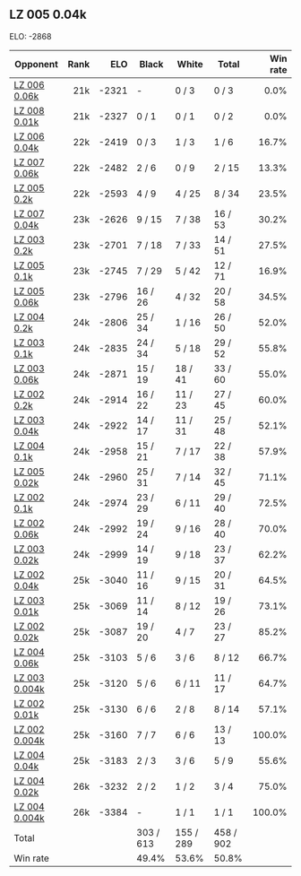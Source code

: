 ## LZ 005 0.04k ##

ELO: -2868

Opponent | Rank | ELO | Black | White | Total | Win rate
---------|-----:|----:|-------|-------|-------|-------:
[LZ 006 0.06k](LZ%20006%200.06k.md) | 21k | -2321 | - | 0 / 3 | 0 / 3 | 0.0%
[LZ 008 0.01k](LZ%20008%200.01k.md) | 21k | -2327 | 0 / 1 | 0 / 1 | 0 / 2 | 0.0%
[LZ 006 0.04k](LZ%20006%200.04k.md) | 22k | -2419 | 0 / 3 | 1 / 3 | 1 / 6 | 16.7%
[LZ 007 0.06k](LZ%20007%200.06k.md) | 22k | -2482 | 2 / 6 | 0 / 9 | 2 / 15 | 13.3%
[LZ 005 0.2k](LZ%20005%200.2k.md) | 22k | -2593 | 4 / 9 | 4 / 25 | 8 / 34 | 23.5%
[LZ 007 0.04k](LZ%20007%200.04k.md) | 23k | -2626 | 9 / 15 | 7 / 38 | 16 / 53 | 30.2%
[LZ 003 0.2k](LZ%20003%200.2k.md) | 23k | -2701 | 7 / 18 | 7 / 33 | 14 / 51 | 27.5%
[LZ 005 0.1k](LZ%20005%200.1k.md) | 23k | -2745 | 7 / 29 | 5 / 42 | 12 / 71 | 16.9%
[LZ 005 0.06k](LZ%20005%200.06k.md) | 23k | -2796 | 16 / 26 | 4 / 32 | 20 / 58 | 34.5%
[LZ 004 0.2k](LZ%20004%200.2k.md) | 24k | -2806 | 25 / 34 | 1 / 16 | 26 / 50 | 52.0%
[LZ 003 0.1k](LZ%20003%200.1k.md) | 24k | -2835 | 24 / 34 | 5 / 18 | 29 / 52 | 55.8%
[LZ 003 0.06k](LZ%20003%200.06k.md) | 24k | -2871 | 15 / 19 | 18 / 41 | 33 / 60 | 55.0%
[LZ 002 0.2k](LZ%20002%200.2k.md) | 24k | -2914 | 16 / 22 | 11 / 23 | 27 / 45 | 60.0%
[LZ 003 0.04k](LZ%20003%200.04k.md) | 24k | -2922 | 14 / 17 | 11 / 31 | 25 / 48 | 52.1%
[LZ 004 0.1k](LZ%20004%200.1k.md) | 24k | -2958 | 15 / 21 | 7 / 17 | 22 / 38 | 57.9%
[LZ 005 0.02k](LZ%20005%200.02k.md) | 24k | -2960 | 25 / 31 | 7 / 14 | 32 / 45 | 71.1%
[LZ 002 0.1k](LZ%20002%200.1k.md) | 24k | -2974 | 23 / 29 | 6 / 11 | 29 / 40 | 72.5%
[LZ 002 0.06k](LZ%20002%200.06k.md) | 24k | -2992 | 19 / 24 | 9 / 16 | 28 / 40 | 70.0%
[LZ 003 0.02k](LZ%20003%200.02k.md) | 24k | -2999 | 14 / 19 | 9 / 18 | 23 / 37 | 62.2%
[LZ 002 0.04k](LZ%20002%200.04k.md) | 25k | -3040 | 11 / 16 | 9 / 15 | 20 / 31 | 64.5%
[LZ 003 0.01k](LZ%20003%200.01k.md) | 25k | -3069 | 11 / 14 | 8 / 12 | 19 / 26 | 73.1%
[LZ 002 0.02k](LZ%20002%200.02k.md) | 25k | -3087 | 19 / 20 | 4 / 7 | 23 / 27 | 85.2%
[LZ 004 0.06k](LZ%20004%200.06k.md) | 25k | -3103 | 5 / 6 | 3 / 6 | 8 / 12 | 66.7%
[LZ 003 0.004k](LZ%20003%200.004k.md) | 25k | -3120 | 5 / 6 | 6 / 11 | 11 / 17 | 64.7%
[LZ 002 0.01k](LZ%20002%200.01k.md) | 25k | -3130 | 6 / 6 | 2 / 8 | 8 / 14 | 57.1%
[LZ 002 0.004k](LZ%20002%200.004k.md) | 25k | -3160 | 7 / 7 | 6 / 6 | 13 / 13 | 100.0%
[LZ 004 0.04k](LZ%20004%200.04k.md) | 25k | -3183 | 2 / 3 | 3 / 6 | 5 / 9 | 55.6%
[LZ 004 0.02k](LZ%20004%200.02k.md) | 26k | -3232 | 2 / 2 | 1 / 2 | 3 / 4 | 75.0%
[LZ 004 0.004k](LZ%20004%200.004k.md) | 26k | -3384 | - | 1 / 1 | 1 / 1 | 100.0%
Total | | | 303 / 613 | 155 / 289 | 458 / 902 | 
Win rate| | | 49.4% | 53.6% | 50.8% | 
